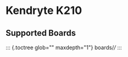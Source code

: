 Kendryte K210
=============

Supported Boards
----------------

::: {.toctree glob="" maxdepth="1"}
boards/*/*
:::
